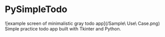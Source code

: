 # PySimpleTodo
![example screen of minimalistic gray todo app](/Sample\ Use\ Case.png)
Simple practice todo app built with Tkinter and Python. 
